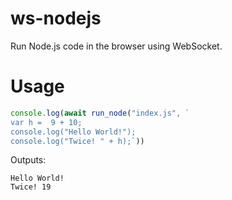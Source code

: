 # ws-nodejs
Run Node.js code in the browser using WebSocket.

# Usage
```javascript
console.log(await run_node("index.js", `
var h =  9 + 10;
console.log("Hello World!");
console.log("Twice! " + h);`))
```
Outputs:
```
Hello World!
Twice! 19
```
